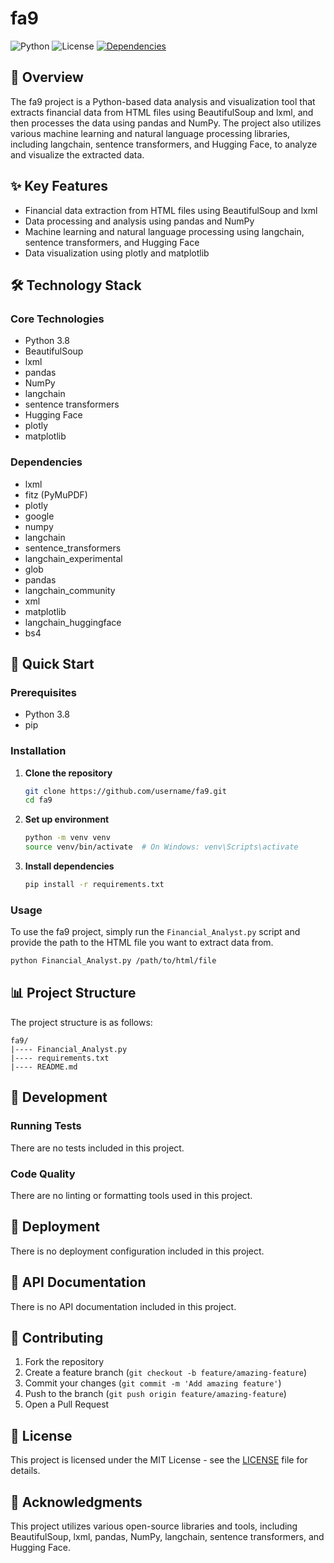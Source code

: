 # fa9

![Python](https://img.shields.io/badge/python-3.8+-blue.svg) ![License](https://img.shields.io/badge/license-MIT-blue.svg)
[![Dependencies](https://img.shields.io/badge/dependencies-lxml%20fitz%20plotly%20google%20numpy%20langchain%20sentence_transformers%20langchain_experimental%20glob%20pandas%20langchain_community%20xml%20matplotlib%20langchain_huggingface%20bs4-green.svg)](https://img.shields.io/badge/dependencies-lxml%20fitz%20plotly%20google%20numpy%20langchain%20sentence_transformers%20langchain_experimental%20glob%20pandas%20langchain_community%20xml%20matplotlib%20langchain_huggingface%20bs4-green.svg)

## 🚀 Overview

The fa9 project is a Python-based data analysis and visualization tool that extracts financial data from HTML files using BeautifulSoup and lxml, and then processes the data using pandas and NumPy. The project also utilizes various machine learning and natural language processing libraries, including langchain, sentence transformers, and Hugging Face, to analyze and visualize the extracted data.

## ✨ Key Features

* Financial data extraction from HTML files using BeautifulSoup and lxml
* Data processing and analysis using pandas and NumPy
* Machine learning and natural language processing using langchain, sentence transformers, and Hugging Face
* Data visualization using plotly and matplotlib

## 🛠️ Technology Stack

### Core Technologies
* Python 3.8
* BeautifulSoup
* lxml
* pandas
* NumPy
* langchain
* sentence transformers
* Hugging Face
* plotly
* matplotlib

### Dependencies
* lxml
* fitz (PyMuPDF)
* plotly
* google
* numpy
* langchain
* sentence_transformers
* langchain_experimental
* glob
* pandas
* langchain_community
* xml
* matplotlib
* langchain_huggingface
* bs4

## 🚀 Quick Start

### Prerequisites
* Python 3.8
* pip

### Installation

1. **Clone the repository**
   ```bash
   git clone https://github.com/username/fa9.git
   cd fa9
   ```

2. **Set up environment**
   ```bash
   python -m venv venv
   source venv/bin/activate  # On Windows: venv\Scripts\activate
   ```

3. **Install dependencies**
   ```bash
   pip install -r requirements.txt
   ```

### Usage

To use the fa9 project, simply run the `Financial_Analyst.py` script and provide the path to the HTML file you want to extract data from.

```bash
python Financial_Analyst.py /path/to/html/file
```

## 📊 Project Structure

The project structure is as follows:

```
fa9/
|---- Financial_Analyst.py
|---- requirements.txt
|---- README.md
```

## 🔧 Development

### Running Tests

There are no tests included in this project.

### Code Quality

There are no linting or formatting tools used in this project.

## 🚀 Deployment

There is no deployment configuration included in this project.

## 📖 API Documentation

There is no API documentation included in this project.

## 🤝 Contributing

1. Fork the repository
2. Create a feature branch (`git checkout -b feature/amazing-feature`)
3. Commit your changes (`git commit -m 'Add amazing feature'`)
4. Push to the branch (`git push origin feature/amazing-feature`)
5. Open a Pull Request

## 📄 License

This project is licensed under the MIT License - see the [LICENSE](LICENSE) file for details.

## 🙏 Acknowledgments

This project utilizes various open-source libraries and tools, including BeautifulSoup, lxml, pandas, NumPy, langchain, sentence transformers, and Hugging Face.